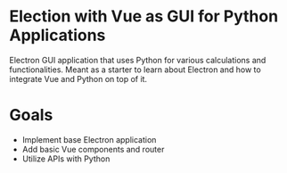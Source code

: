 # Election with Vue as GUI for Python Applications
Electron GUI application that uses Python for various calculations and functionalities. Meant as a starter to learn about Electron and how to integrate Vue and Python on top of it.

# Goals
- Implement base Electron application
- Add basic Vue components and router
- Utilize APIs with Python
